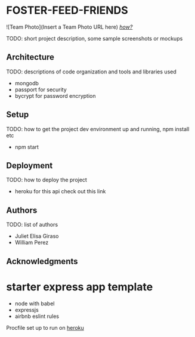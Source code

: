 # FOSTER-FEED-FRIENDS

![Team Photo](Insert a Team Photo URL here)
[*how?*](https://help.github.com/articles/about-readmes/#relative-links-and-image-paths-in-readme-files)

TODO: short project description, some sample screenshots or mockups

## Architecture

TODO:  descriptions of code organization and tools and libraries used
- mongodb
- passport for security
- bycrypt for password encryption

## Setup

TODO: how to get the project dev environment up and running, npm install etc
- npm start

## Deployment

TODO: how to deploy the project
- heroku for this api check out this link 

## Authors

TODO: list of authors
- Juliet Elisa Giraso
- William Perez

## Acknowledgments
# starter express app template

* node with babel
* expressjs
* airbnb eslint rules

Procfile set up to run on [heroku](https://foster-project.herokuapp.com/api)
